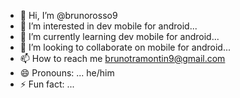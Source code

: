 - 👋 Hi, I’m @brunorosso9
- 👀 I’m interested in dev mobile for android...
- 🌱 I’m currently learning dev mobile for android...
- 💞️ I’m looking to collaborate on mobile for android...
- 📫 How to reach me brunotramontin9@gmail.com
- 😄 Pronouns: ... he/him
- ⚡ Fun fact: ... 

<!---
brunorosso9/brunorosso9 is a ✨ special ✨ repository because its `README.md` (this file) appears on your GitHub profile.
You can click the Preview link to take a look at your changes.
--->
